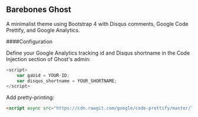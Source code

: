 Barebones Ghost
---

A minimalist theme using Bootstrap 4 with Disqus comments, Google Code Prettify, and Google Analytics.  

####Configuration  

Define your Google Analytics tracking id and Disqus shortname in the Code Injection section of Ghost's admin:  
````javascript
<script>
    var gaUid = YOUR-ID;
    var disqus_shortname = YOUR_SHORTNAME;
</script>
````  

Add pretty-printing:
````html
<script async src="https://cdn.rawgit.com/google/code-prettify/master/loader/run_prettify.js"></script>
````  

